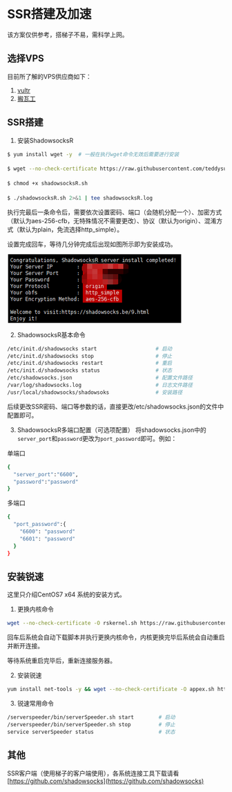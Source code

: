 # SSR搭建及加速
该方案仅供参考，搭梯子不易，需科学上网。

## 选择VPS
目前所了解的VPS供应商如下：
1. [vultr](https://www.vultr.com/?ref=7915755)
2. [搬瓦工](https://banwagong.cn/)

## SSR搭建
1. 安装ShadowsocksR
```bash
$ yum install wget -y  # 一般在执行wget命令无效后需要进行安装

$ wget --no-check-certificate https://raw.githubusercontent.com/teddysun/shadowsocks_install/master/shadowsocksR.sh

$ chmod +x shadowsocksR.sh

$ ./shadowsocksR.sh 2>&1 | tee shadowsocksR.log
```
执行完最后一条命令后，需要依次设置密码、端口（会随机分配一个）、加密方式（默认为aes-256-cfb，无特殊情况不需要更改）、协议（默认为origin）、混淆方式（默认为plain，免流选择http_simple）。

设置完成回车，等待几分钟完成后出现如图所示即为安装成功。

![SSR搭建成功](./images/20200202/SSR搭建成功.png)

2. ShadowsocksR基本命令
```bash
/etc/init.d/shadowsocks start                   # 启动
/etc/init.d/shadowsocks stop                    # 停止
/etc/init.d/shadowsocks restart                 # 重启
/etc/init.d/shadowsocks status                  # 状态
/etc/shadowsocks.json                           # 配置文件路径
/var/log/shadowsocks.log                        # 日志文件路径
/usr/local/shadowsocks/shadowsoks               # 安装路径
```
后续更改SSR密码、端口等参数的话，直接更改/etc/shadowsocks.json的文件中配置即可。

3. ShadowsocksR多端口配置（可选项配置）
将shadowsocks.json中的`server_port`和`password`更改为`port_password`即可。例如：

单端口
```bash
{
  "server_port":"6600",
  "password":"password"
}
```

多端口
```bash
{
  "port_password":{
    "6600": "password"
    "6601": "password"
  }
}
```

## 安装锐速
这里只介绍CentOS7 x64 系统的安装方式。

1. 更换内核命令
```bash
wget --no-check-certificate -O rskernel.sh https://raw.githubusercontent.com/hombo125/doubi/master/rskernel.sh && bash rskernel.sh
```
回车后系统会自动下载脚本并执行更换内核命令，内核更换完毕后系统会自动重启并断开连接。

等待系统重启完毕后，重新连接服务器。

2. 安装锐速
```bash
yum install net-tools -y && wget --no-check-certificate -O appex.sh https://raw.githubusercontent.com/0oVicero0/serverSpeeder_Install/master/appex.sh && bash appex.sh install
```

3. 锐速常用命令
```bash
/serverspeeder/bin/serverSpeeder.sh start        # 启动
/serverspeeder/bin/serverSpeeder.sh stop         # 停止
service serverSpeeder status                     # 状态
```

## 其他
SSR客户端（使用梯子的客户端使用），各系统连接工具下载请看[https://github.com/shadowsocks](https://github.com/shadowsocks)


